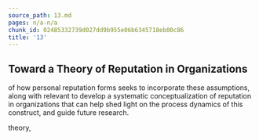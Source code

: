 ```yaml
---
source_path: 13.md
pages: n/a-n/a
chunk_id: 02485332739d027dd9b955e06b6345718eb00c86
title: '13'
---
```

## Toward a Theory of Reputation in Organizations

of how personal reputation forms seeks to incorporate these assumptions, along with relevant to develop a systematic conceptualization of reputation in organizations that can help shed light on the process dynamics of this construct, and guide future research.

theory,
